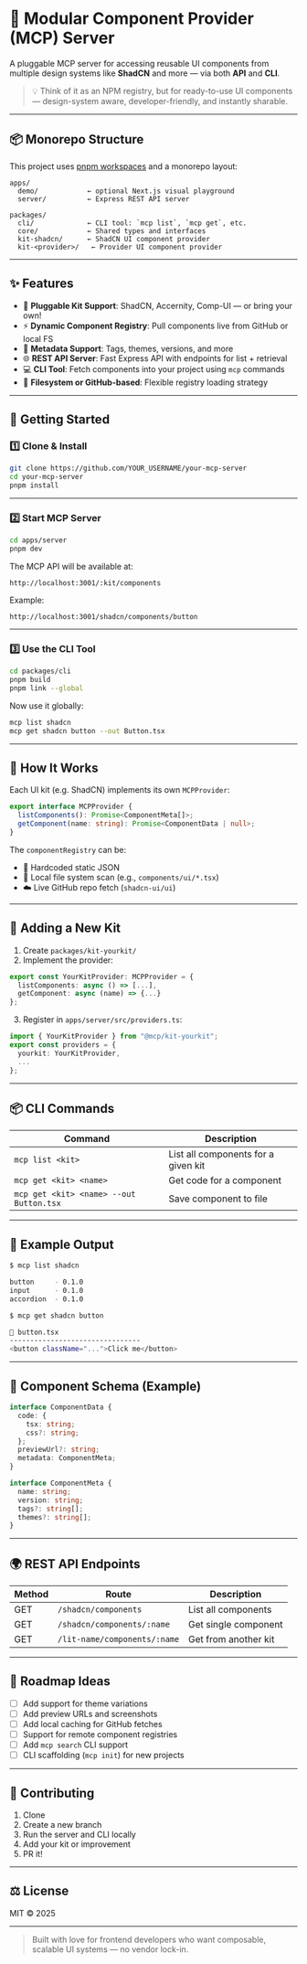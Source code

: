 # 🧩 Modular Component Provider (MCP) Server

A pluggable MCP server for accessing reusable UI components from multiple design systems like **ShadCN** and more — via both **API** and **CLI**.

> 💡 Think of it as an NPM registry, but for ready-to-use UI components — design-system aware, developer-friendly, and instantly sharable.

---

## 📦 Monorepo Structure

This project uses [pnpm workspaces](https://pnpm.io/workspaces) and a monorepo layout:

```
apps/
  demo/            ← optional Next.js visual playground
  server/          ← Express REST API server

packages/
  cli/             ← CLI tool: `mcp list`, `mcp get`, etc.
  core/            ← Shared types and interfaces
  kit-shadcn/      ← ShadCN UI component provider
  kit-<provider>/   ← Provider UI component provider
```

---

## ✨ Features

- 🧩 **Pluggable Kit Support**: ShadCN, Accernity, Comp-UI — or bring your own!
- ⚡ **Dynamic Component Registry**: Pull components live from GitHub or local FS
- 🧠 **Metadata Support**: Tags, themes, versions, and more
- 🌐 **REST API Server**: Fast Express API with endpoints for list + retrieval
- 💻 **CLI Tool**: Fetch components into your project using `mcp` commands
- 📁 **Filesystem or GitHub-based**: Flexible registry loading strategy

---

## 🚀 Getting Started

### 1️⃣ Clone & Install

```bash
git clone https://github.com/YOUR_USERNAME/your-mcp-server
cd your-mcp-server
pnpm install
```

---

### 2️⃣ Start MCP Server

```bash
cd apps/server
pnpm dev
```

The MCP API will be available at:

```
http://localhost:3001/:kit/components
```

Example:

```
http://localhost:3001/shadcn/components/button
```

---

### 3️⃣ Use the CLI Tool

```bash
cd packages/cli
pnpm build
pnpm link --global
```

Now use it globally:

```bash
mcp list shadcn
mcp get shadcn button --out Button.tsx
```

---

## 🧱 How It Works

Each UI kit (e.g. ShadCN) implements its own `MCPProvider`:

```ts
export interface MCPProvider {
  listComponents(): Promise<ComponentMeta[]>;
  getComponent(name: string): Promise<ComponentData | null>;
}
```

The `componentRegistry` can be:
- 🧾 Hardcoded static JSON
- 📂 Local file system scan (e.g., `components/ui/*.tsx`)
- ☁️ Live GitHub repo fetch (`shadcn-ui/ui`)

---

## 🔌 Adding a New Kit

1. Create `packages/kit-yourkit/`
2. Implement the provider:

```ts
export const YourKitProvider: MCPProvider = {
  listComponents: async () => [...],
  getComponent: async (name) => {...}
};
```

3. Register in `apps/server/src/providers.ts`:

```ts
import { YourKitProvider } from "@mcp/kit-yourkit";
export const providers = {
  yourkit: YourKitProvider,
  ...
};
```

---

## 📦 CLI Commands

| Command                                 | Description                                 |
|-----------------------------------------|---------------------------------------------|
| `mcp list <kit>`                        | List all components for a given kit         |
| `mcp get <kit> <name>`                  | Get code for a component                    |
| `mcp get <kit> <name> --out Button.tsx` | Save component to file                      |

---

## 🧪 Example Output

```bash
$ mcp list shadcn

button     - 0.1.0
input      - 0.1.0
accordion  - 0.1.0
```

```bash
$ mcp get shadcn button

🧩 button.tsx
--------------------------------
<button className="...">Click me</button>
```

---

## 📁 Component Schema (Example)

```ts
interface ComponentData {
  code: {
    tsx: string;
    css?: string;
  };
  previewUrl?: string;
  metadata: ComponentMeta;
}

interface ComponentMeta {
  name: string;
  version: string;
  tags?: string[];
  themes?: string[];
}
```

---

## 🌍 REST API Endpoints

| Method | Route                                     | Description                      |
|--------|-------------------------------------------|----------------------------------|
| GET    | `/shadcn/components`                      | List all components              |
| GET    | `/shadcn/components/:name`                | Get single component             |
| GET    | `/lit-name/components/:name`              | Get from another kit             |

---

## 🔧 Roadmap Ideas

- [ ] Add support for theme variations
- [ ] Add preview URLs and screenshots
- [ ] Add local caching for GitHub fetches
- [ ] Support for remote component registries
- [ ] Add `mcp search` CLI support
- [ ] CLI scaffolding (`mcp init`) for new projects

---

## 🤝 Contributing

1. Clone
2. Create a new branch
3. Run the server and CLI locally
4. Add your kit or improvement
5. PR it!

---

## ⚖️ License

MIT © 2025 

---

> Built with love for frontend developers who want composable, scalable UI systems — no vendor lock-in.